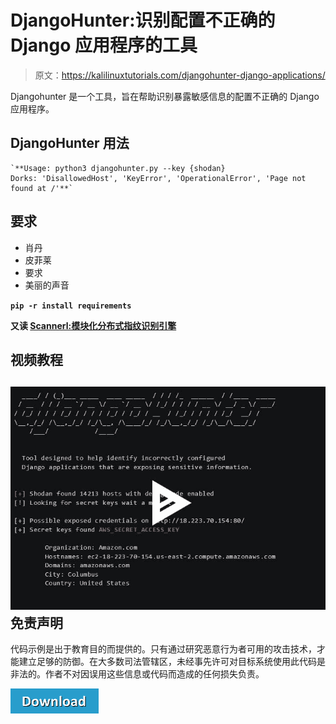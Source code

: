 # DjangoHunter:识别配置不正确的 Django 应用程序的工具

> 原文：<https://kalilinuxtutorials.com/djangohunter-django-applications/>

Djangohunter 是一个工具，旨在帮助识别暴露敏感信息的配置不正确的 Django 应用程序。

## **DjangoHunter 用法**

```
`**Usage: python3 djangohunter.py --key {shodan}
Dorks: 'DisallowedHost', 'KeyError', 'OperationalError', 'Page not found at /'**` 
```

## **要求**

*   肖丹
*   皮菲莱
*   要求
*   美丽的声音

**`pip -r install requirements`**

**又读 [Scannerl:模块化分布式指纹识别引擎](https://kalilinuxtutorials.com/scannerl-fingerprinting-engine/)**

## **视频教程**

## [![](img//a896b7b729295ee732373778a577e2d5.png)](https://asciinema.org/a/210648) **免责声明**

代码示例是出于教育目的而提供的。只有通过研究恶意行为者可用的攻击技术，才能建立足够的防御。在大多数司法管辖区，未经事先许可对目标系统使用此代码是非法的。作者不对因误用这些信息或代码而造成的任何损失负责。

[![](img//d861a9096555aeb1980fc054015933d7.png)](https://github.com/6IX7ine/djangohunter)
